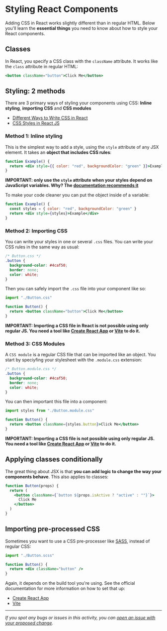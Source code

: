 # Styling React Components

Adding CSS in React works slightly different than in regular HTML. Below you'll learn the **essential things** you need to know about how to style your React components.

## Classes

In React, you specify a CSS class with the `className` attribute. It works like the `class` attribute in regular HTML:

```jsx
<button className="button">Click Me</button>
```

## Styling: 2 methods

There are 3 primary ways of styling your components using CSS: **Inline styling**, **importing CSS** and **CSS modules**

- [Different Ways to Write CSS in React](https://css-tricks.com/different-ways-to-write-css-in-react/)
- [CSS Styles in React JS](https://www.youtube.com/watch?v=RYDXbp7vmjc)

### Method 1: Inline styling

This is the simplest way to add a style, using the `style` attribute of any JSX element. It takes an **object that includes CSS rules**:

```jsx
function Example() {
  return <div style={{ color: "red", backgroundColor: "green" }}>Example</div>
}
```

**IMPORTANT: only use the `style` attribute when your styles depend on JavaScript variables. Why? The [documentation recommends it](https://reactjs.org/docs/faq-styling.html#are-inline-styles-bad)**

To make your code cleaner you can put the object inside of a variable:

```jsx
function Example() {
  const styles = { color: "red", backgroundColor: "green" }
  return <div style={styles}>Example</div>
}
```

### Method 2: Importing CSS

You can write your styles in one or several `.css` files. You can write your CSS rules in the same way as usual:

```css
/* Button.css */
.button {
  background-color: #4caf50;
  border: none;
  color: white;
}
```

Then you can safely import the `.css` file into your component like so:

```jsx
import "./Button.css"

function Button() {
  return <button className="button">Click Me</button>
}
```

**IMPORTANT: Importing a CSS file in React is not possible using only regular JS. You need a tool like [Create React App](https://create-react-app.dev/) or [Vite](https://vitejs.dev/) to do it.**

### Method 3: CSS Modules

A `CSS module` is a regular CSS file that can be imported like an object. You start by speciyfing your stylesheet with the `.module.css` extension:

```css
/* Button.module.css */
.button {
  background-color: #4caf50;
  border: none;
  color: white;
}
```

You can then important this file into a component:

```jsx
import styles from "./Button.module.css"

function Button() {
  return <button className={styles.button}>Click Me</button>
}
```

**IMPORTANT: Importing a CSS file is not possible using only regular JS. You need a tool like [Create React App](https://create-react-app.dev/) or [Vite](https://vitejs.dev/) to do it.**

## Applying classes conditionally

The great thing about JSX is that **you can add logic to change the way your components behave**. This also applies to classes:

```jsx
function Button(props) {
  return (
    <button className={`button ${props.isActive ? "active" : ""}`}>
      Click Me
    </button>
  )
}
```

## Importing pre-processed CSS

Sometimes you want to use a CSS pre-processer like [SASS](https://sass-lang.com/), instead of regular CSS:

```jsx
import "./Button.scss"

function Button() {
  return <div className="button" />
}
```

Again, it depends on the build tool you're using. See the official documentation for more information on how to set that up:

- [Create React App](https://create-react-app.dev/docs/adding-a-sass-stylesheet/)
- [Vite](https://vitejs.dev/guide/features.html#css-pre-processors)

---

_If you spot any bugs or issues in this activity, you can [open an issue with your proposed change](https://github.com/microverseinc/curriculum-transversal-skills/blob/main/git-github/articles/open_issue.md)._

